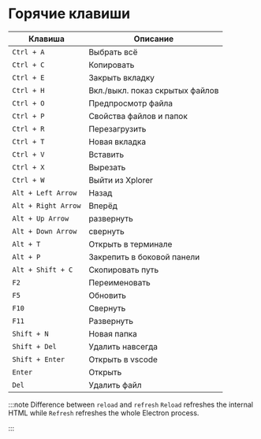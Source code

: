 # Горячие клавиши

| Клавиша             | Описание                        |
| ------------------- | ------------------------------- |
| `Ctrl + A`          | Выбрать всё                     |
| `Ctrl + C`          | Копировать                      |
| `Ctrl + E`          | Закрыть вкладку                 |
| `Ctrl + H`          | Вкл./выкл. показ скрытых файлов |
| `Ctrl + O`          | Предпросмотр файла              |
| `Ctrl + P`          | Свойства файлов и папок         |
| `Ctrl + R`          | Перезагрузить                   |
| `Ctrl + T`          | Новая вкладка                   |
| `Ctrl + V`          | Вставить                        |
| `Ctrl + X`          | Вырезать                        |
| `Ctrl + W`          | Выйти из Xplorer                |
| `Alt + Left Arrow`  | Назад                           |
| `Alt + Right Arrow` | Вперёд                          |
| `Alt + Up Arrow`    | развернуть                      |
| `Alt + Down Arrow`  | свернуть                        |
| `Alt + T`           | Открыть в терминале             |
| `Alt + P`           | Закрепить в боковой панели      |
| `Alt + Shift + C`   | Скопировать путь                |
| `F2`                | Переименовать                   |
| `F5`                | Обновить                        |
| `F10`               | Свернуть                        |
| `F11`               | Развернуть                      |
| `Shift + N`         | Новая папка                     |
| `Shift + Del`       | Удалить навсегда                |
| `Shift + Enter`     | Открыть в vscode                |
| `Enter`             | Открыть                         |
| `Del`               | Удалить файл                    |

:::note Difference between `reload` and `refresh` `Reload` refreshes the internal HTML while `Refresh` refreshes the whole Electron process.

:::
